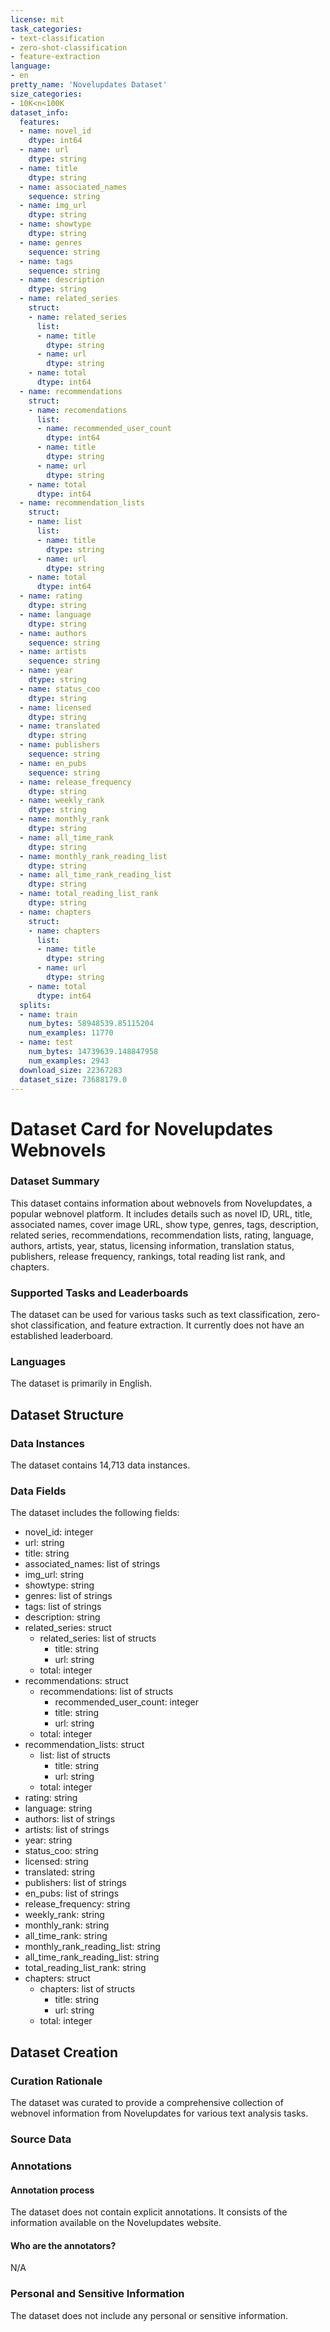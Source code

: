 ```yaml
---
license: mit
task_categories:
- text-classification
- zero-shot-classification
- feature-extraction
language:
- en
pretty_name: 'Novelupdates Dataset'
size_categories:
- 10K<n<100K
dataset_info:
  features:
  - name: novel_id
    dtype: int64
  - name: url
    dtype: string
  - name: title
    dtype: string
  - name: associated_names
    sequence: string
  - name: img_url
    dtype: string
  - name: showtype
    dtype: string
  - name: genres
    sequence: string
  - name: tags
    sequence: string
  - name: description
    dtype: string
  - name: related_series
    struct:
    - name: related_series
      list:
      - name: title
        dtype: string
      - name: url
        dtype: string
    - name: total
      dtype: int64
  - name: recommendations
    struct:
    - name: recomendations
      list:
      - name: recommended_user_count
        dtype: int64
      - name: title
        dtype: string
      - name: url
        dtype: string
    - name: total
      dtype: int64
  - name: recommendation_lists
    struct:
    - name: list
      list:
      - name: title
        dtype: string
      - name: url
        dtype: string
    - name: total
      dtype: int64
  - name: rating
    dtype: string
  - name: language
    dtype: string
  - name: authors
    sequence: string
  - name: artists
    sequence: string
  - name: year
    dtype: string
  - name: status_coo
    dtype: string
  - name: licensed
    dtype: string
  - name: translated
    dtype: string
  - name: publishers
    sequence: string
  - name: en_pubs
    sequence: string
  - name: release_frequency
    dtype: string
  - name: weekly_rank
    dtype: string
  - name: monthly_rank
    dtype: string
  - name: all_time_rank
    dtype: string
  - name: monthly_rank_reading_list
    dtype: string
  - name: all_time_rank_reading_list
    dtype: string
  - name: total_reading_list_rank
    dtype: string
  - name: chapters
    struct:
    - name: chapters
      list:
      - name: title
        dtype: string
      - name: url
        dtype: string
    - name: total
      dtype: int64
  splits:
  - name: train
    num_bytes: 58948539.85115204
    num_examples: 11770
  - name: test
    num_bytes: 14739639.148847958
    num_examples: 2943
  download_size: 22367283
  dataset_size: 73688179.0
---
```


# Dataset Card for Novelupdates Webnovels


### Dataset Summary

This dataset contains information about webnovels from Novelupdates, a popular webnovel platform. It includes details such as novel ID, URL, title, associated names, cover image URL, show type, genres, tags, description, related series, recommendations, recommendation lists, rating, language, authors, artists, year, status, licensing information, translation status, publishers, release frequency, rankings, total reading list rank, and chapters.

### Supported Tasks and Leaderboards

The dataset can be used for various tasks such as text classification, zero-shot classification, and feature extraction. It currently does not have an established leaderboard.

### Languages

The dataset is primarily in English.

## Dataset Structure

### Data Instances

The dataset contains 14,713 data instances.

### Data Fields

The dataset includes the following fields:

- novel_id: integer
- url: string
- title: string
- associated_names: list of strings
- img_url: string
- showtype: string
- genres: list of strings
- tags: list of strings
- description: string
- related_series: struct
  - related_series: list of structs
    - title: string
    - url: string
  - total: integer
- recommendations: struct
  - recommendations: list of structs
    - recommended_user_count: integer
    - title: string
    - url: string
  - total: integer
- recommendation_lists: struct
  - list: list of structs
    - title: string
    - url: string
  - total: integer
- rating: string
- language: string
- authors: list of strings
- artists: list of strings
- year: string
- status_coo: string
- licensed: string
- translated: string
- publishers: list of strings
- en_pubs: list of strings
- release_frequency: string
- weekly_rank: string
- monthly_rank: string
- all_time_rank: string
- monthly_rank_reading_list: string
- all_time_rank_reading_list: string
- total_reading_list_rank: string
- chapters: struct
  - chapters: list of structs
    - title: string
    - url: string
  - total: integer


## Dataset Creation

### Curation Rationale

The dataset was curated to provide a comprehensive collection of webnovel information from Novelupdates for various text analysis tasks.

### Source Data

### Annotations

#### Annotation process

The dataset does not contain explicit annotations. It consists of the information available on the Novelupdates website.

#### Who are the annotators?

N/A

### Personal and Sensitive Information

The dataset does not include any personal or sensitive information.
